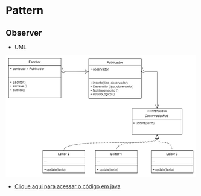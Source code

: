 # Pattern

## Observer

- UML

![Observer](https://github.com/LucasACES/bertoti/blob/master/padroes/observer/pattern/observerPattern.jpg?raw=true)

- [Clique aqui para acessar o código em java](https://google.com)